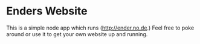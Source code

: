 # Enders Website
This is a simple node app which runs (http://ender.no.de.)
Feel free to poke around or use it to get your own website up and running.